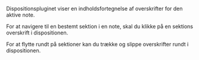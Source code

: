 Dispositionspluginet viser en indholdsfortegnelse af overskrifter for den aktive note.

For at navigere til en bestemt sektion i en note, skal du klikke på en sektions overskrift i dispositionen.

For at flytte rundt på sektioner kan du trække og slippe overskrifter rundt i dispositionen.

